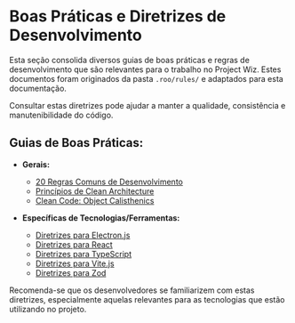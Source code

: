 # Boas Práticas e Diretrizes de Desenvolvimento

Esta seção consolida diversos guias de boas práticas e regras de desenvolvimento que são relevantes para o trabalho no Project Wiz. Estes documentos foram originados da pasta `.roo/rules/` e adaptados para esta documentação.

Consultar estas diretrizes pode ajudar a manter a qualidade, consistência e manutenibilidade do código.

## Guias de Boas Práticas:

*   **Gerais:**
    *   [20 Regras Comuns de Desenvolvimento](./bp-20-common-dev-rules.md)
    *   [Princípios de Clean Architecture](./bp-clean-architecture-rules.md)
    *   [Clean Code: Object Calisthenics](./bp-clean-code-object-calisthenics.md)

*   **Específicas de Tecnologias/Ferramentas:**
    *   [Diretrizes para Electron.js](./bp-electronjs-rules.md)
    *   [Diretrizes para React](./bp-react-rules.md)
    *   [Diretrizes para TypeScript](./bp-typescript-rules.md)
    *   [Diretrizes para Vite.js](./bp-vitejs-rules.md)
    *   [Diretrizes para Zod](./bp-zod-rules.md)

Recomenda-se que os desenvolvedores se familiarizem com estas diretrizes, especialmente aquelas relevantes para as tecnologias que estão utilizando no projeto.
